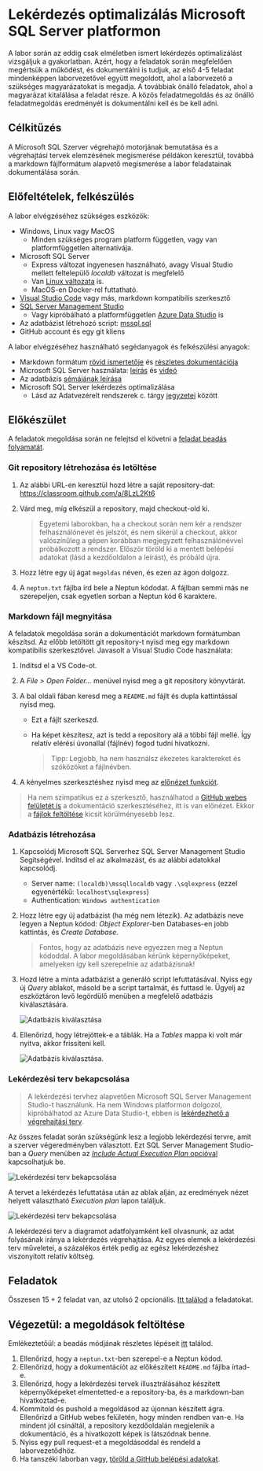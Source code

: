 # Lekérdezés optimalizálás Microsoft SQL Server platformon

A labor során az eddig csak elméletben ismert lekérdezés optimalizálást vizsgáljuk a gyakorlatban. Azért, hogy a feladatok során megfelelően megértsük a működést, és dokumentálni is tudjuk, az első 4-5 feladat mindenképpen laborvezetővel együtt megoldott, ahol a laborvezető a szükséges magyarázatokat is megadja. A továbbiak önálló feladatok, ahol a magyarázat kitalálása a feladat része. A közös feladatmegoldás és az önálló feladatmegoldás eredményét is dokumentálni kell és be kell adni.

## Célkitűzés

A Microsoft SQL Szerver végrehajtó motorjának bemutatása és a végrehajtási tervek elemzésének megismerése példákon keresztül, továbbá a markdown fájlformátum alapvető megismerése a labor feladatainak dokumentálása során.

## Előfeltételek, felkészülés

A labor elvégzéséhez szükséges eszközök:

- Windows, Linux vagy MacOS
  - Minden szükséges program platform független, vagy van platformfüggetlen alternatívája.
- Microsoft SQL Server
  - Express változat ingyenesen használható, avagy Visual Studio mellett feltelepülő _localdb_ változat is megfelelő
  - Van [Linux változata](https://docs.microsoft.com/en-us/sql/linux/sql-server-linux-setup) is.
  - MacOS-en Docker-rel futtatható.
- [Visual Studio Code](https://code.visualstudio.com/) vagy más, markdown kompatibilis szerkesztő
- [SQL Server Management Studio](https://docs.microsoft.com/en-us/sql/ssms/download-sql-server-management-studio-ssms)
  - Vagy kipróbálható a platformfüggetlen [Azure Data Studio](https://docs.microsoft.com/en-us/sql/azure-data-studio/download) is
- Az adatbázist létrehozó script: [mssql.sql](https://raw.githubusercontent.com/bmeviauac01/gyakorlatok/master/mssql.sql)
- GitHub account és egy git kliens

A labor elvégzéséhez használható segédanyagok és felkészülési anyagok:

- Markdown formátum [rövid ismertetője](https://guides.github.com/features/mastering-markdown/) és [részletes dokumentációja](https://help.github.com/en/github/writing-on-github/basic-writing-and-formatting-syntax)
- Microsoft SQL Server használata: [leírás](https://bmeviauac01.github.io/gyakorlatok/Adatbazis/mssql-server.html) és [videó](https://youtu.be/gmY8reqSL7U)
- Az adatbázis [sémájának leírása](https://bmeviauac01.github.io/gyakorlatok/Adatbazis/sema.html)
- Microsoft SQL Server lekérdezés optimalizálása
  - Lásd az Adatvezérelt rendszerek c. tárgy [jegyzetei](https://www.aut.bme.hu/Course/adatvezerelt) között

## Előkészület

A feladatok megoldása során ne felejtsd el követni a [feladat beadás folyamatát](../GitHub-hasznalat.md).

### Git repository létrehozása és letöltése

1. Az alábbi URL-en keresztül hozd létre a saját repository-dat: <https://classroom.github.com/a/8LzL2Kt6>

1. Várd meg, míg elkészül a repository, majd checkout-old ki.

   > Egyetemi laborokban, ha a checkout során nem kér a rendszer felhasználónevet és jelszót, és nem sikerül a checkout, akkor valószínűleg a gépen korábban megjegyzett felhasználónévvel próbálkozott a rendszer. Először töröld ki a mentett belépési adatokat (lásd a kezdőoldalon a leírást), és próbáld újra.

1. Hozz létre egy új ágat `megoldas` néven, és ezen az ágon dolgozz.

1. A `neptun.txt` fájlba írd bele a Neptun kódodat. A fájlban semmi más ne szerepeljen, csak egyetlen sorban a Neptun kód 6 karaktere.

### Markdown fájl megnyitása

A feladatok megoldása során a dokumentációt markdown formátumban készítsd. Az előbb letöltött git repository-t nyisd meg egy markdown kompatibilis szerkesztővel. Javasolt a Visual Studio Code használata:

1. Indítsd el a VS Code-ot.

1. A _File > Open Folder..._ menüvel nyisd meg a git repository könyvtárát.

1. A bal oldali fában keresd meg a `README.md` fájlt és dupla kattintással nyisd meg.

   - Ezt a fájlt szerkeszd.
   - Ha képet készítesz, azt is tedd a repository alá a többi fájl mellé. Így relatív elérési úvonallal (fájlnév) fogod tudni hivatkozni.

     > Tipp: Legjobb, ha nem használsz ékezetes karaktereket és szóközöket a fájlnévben.

1. A kényelmes szerkesztéshez nyisd meg az [előnézet funkciót](https://code.visualstudio.com/docs/languages/markdown#_markdown-preview).

> Ha nem szimpatikus ez a szerkesztő, használhatod a [GitHub webes felületét is](https://help.github.com/en/github/managing-files-in-a-repository/editing-files-in-your-repository) a dokumentáció szerkesztéséhez, itt is van előnézet. Ekkor a [fájlok feltöltése](https://help.github.com/en/github/managing-files-in-a-repository/adding-a-file-to-a-repository) kicsit körülményesebb lesz.

### Adatbázis létrehozása

1. Kapcsolódj Microsoft SQL Serverhez SQL Server Management Studio Segítségével. Indítsd el az alkalmazást, és az alábbi adatokkal kapcsolódj.

   - Server name: `(localdb)\mssqllocaldb` vagy `.\sqlexpress` (ezzel egyenértékű: `localhost\sqlexpress`)
   - Authentication: `Windows authentication`

1. Hozz létre egy új adatbázist (ha még nem létezik). Az adatbázis neve legyen a Neptun kódod: _Object Explorer_-ben Databases-en jobb kattintás, és _Create Database_.

   > Fontos, hogy az adatbázis neve egyezzen meg a Neptun kódoddal. A labor megoldásában kérünk képernyőképeket, amelyeken így kell szerepelnie az adatbázisnak!

1. Hozd létre a minta adatbázist a generáló script lefuttatásával. Nyiss egy új _Query_ ablakot, másold be a script tartalmát, és futtasd le. Ügyelj az eszköztáron levő legördülő menüben a megfelelő adatbázis kiválasztására.

   ![Adatbázis kiválasztása](../images/sql-management-database-dropdown.png)

1. Ellenőrizd, hogy létrejöttek-e a táblák. Ha a _Tables_ mappa ki volt már nyitva, akkor frissíteni kell.

   ![Adatbázis kiválasztása](../images/sql-managment-tablak.png).

### Lekérdezési terv bekapcsolása

> A lekérdezési tervhez alapvetően Microsoft SQL Server Management Studio-t használunk. Ha nem Windows platformon dolgozol, kipróbálhatod az Azure Data Studio-t, ebben is [lekérdezhető a végrehajtási terv](https://richbenner.com/2019/02/azure-data-studio-execution-plans/).

Az összes feladat során szükségünk lesz a legjobb lekérdezési tervre, amit a szerver végeredményben választott. Ezt SQL Server Management Studio-ban a _Query_ menüben az [_Include Actual Execution Plan_ opcióval](https://docs.microsoft.com/en-us/sql/relational-databases/performance/display-an-actual-execution-plan) kapcsolhatjuk be.

![Lekérdezési terv bekapcsolása](../images/queryopt-include-plan.png)

A tervet a lekérdezés lefuttatása után az ablak alján, az eredmények nézet helyett választható _Execution plan_ lapon találjuk.

![Lekérdezési terv bekapcsolása](../images/queryopt-plan-result.png)

A lekérdezési terv a diagramot adatfolyamként kell olvasnunk, az adat folyásának iránya a lekérdezés végrehajtása. Az egyes elemek a lekérdezési terv műveletei, a százalékos érték pedig az egész lekérdezéshez viszonyított relatív költség.

## Feladatok

Összesen 15 + 2 feladat van, az utolsó 2 opcionális. [Itt találod](Feladat.md) a feladatokat.

## Végezetül: a megoldások feltöltése

Emlékeztetőül: a beadás módjának részletes lépéseit [itt](../GitHub-hasznalat.md#a-megoldás-beadása) találod.

1. Ellenőrizd, hogy a `neptun.txt`-ben szerepel-e a Neptun kódod.
1. Ellenőrizd, hogy a dokumentációt az előkészített `README.md` fájlba írtad-e.
1. Ellenőrizd, hogy a lekérdezési tervek illusztrálásához készített képernyőképeket elmentetted-e a repository-ba, és a markdown-ban hivatkoztad-e.
1. Kommitold és pushold a megoldásod az újonnan készített ágra. Ellenőrizd a GitHub webes felületén, hogy minden rendben van-e. Ha mindent jól csináltál, a repository kezdőoldalán megjelenik a dokumentáció, és a hivatkozott képek is látszódnak benne.
1. Nyiss egy pull request-et a megoldásoddal és rendeld a laborvezetődhöz.
1. Ha tanszéki laborban vagy, [töröld a GitHub belépési adatokat](../README.md#egyetemi-laborokban-github-belépési-adatok-törlése).
